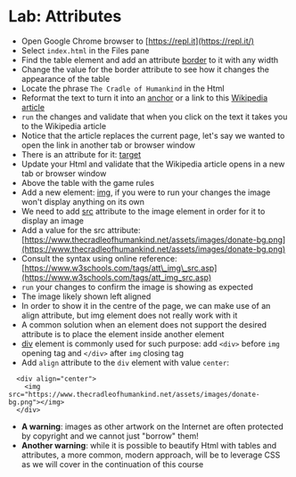 # Lab: Attributes

* Open Google Chrome browser to [https://repl.it](https://repl.it/)
* Select `index.html` in the Files pane
* Find the table element and add an attribute [border](https://www.w3resource.com/html/attributes/html-border-attribute.php) to it with any width
* Change the value for the border attribute to see how it changes the appearance of the table
* Locate the phrase `The Cradle of Humankind` in the Html
* Reformat the text to turn it into an [anchor](https://www.w3schools.com/tags/tag_a.asp) or a link to this [Wikipedia article](https://en.wikipedia.org/wiki/Cradle_of_Humankind)
* `run` the changes and validate that when you click on the text it takes you to the Wikipedia article
* Notice that the article replaces the current page, let's say we wanted to open the link in another tab or browser window
* There is an attribute for it: [target](https://www.w3schools.com/tags/att_a_target.asp)
* Update your Html and validate that the Wikipedia article opens in a new tab or browser window
* Above the table with the game rules
* Add a new element: [img](https://www.w3schools.com/tags/tag_img.asp), if you were to run your changes the image won't display anything on its own
* We need to add [src](https://www.w3schools.com/tags/att_src.asp) attribute to the image element in order for it to display an image
* Add a value for the src attribute: [https://www.thecradleofhumankind.net/assets/images/donate-bg.png](https://www.thecradleofhumankind.net/assets/images/donate-bg.png)
* Consult the syntax using online reference: [https://www.w3schools.com/tags/att\_img\_src.asp](https://www.w3schools.com/tags/att_img_src.asp)
* `run` your changes to confirm the image is showing as expected
* The image likely shown left aligned
* In order to show it in the centre of the page, we can make use of an align attribute, but img element does not really work with it
* A common solution when an element does not support the desired attribute is to place the element inside another element
* [div](https://www.w3schools.com/tags/att_div_align.asp) element is commonly used for such purpose: add `<div>` before `img` opening tag and `</div>` after `img` closing tag
* Add `align` attribute to the `div` element with value `center`:

```
  <div align="center">
    <img src="https://www.thecradleofhumankind.net/assets/images/donate-bg.png"></img>
  </div>
```

* **A warning**: images as other artwork on the Internet are often protected by copyright and we cannot just "borrow" them!
* **Another warning**: while it is possible to beautify Html with tables and attributes, a more common, modern approach, will be to leverage CSS as we will cover in the continuation of this course



